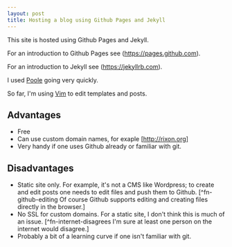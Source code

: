 ```yaml
---
layout: post
title: Hosting a blog using Github Pages and Jekyll
---
```


This site is hosted using Github Pages and Jekyll. 

<!-- more -->

For an introduction to Github Pages see (https://pages.github.com).

For an introduction to Jekyll see (https://jekyllrb.com).

I used [Poole](http://getpoole.com) going very quickly.

So far, I'm using [Vim](http://www.vim.org) to edit templates and posts.

## Advantages
* Free
* Can use custom domain names, for exaple [http://rixon.org]
* Very handy if one uses Github already or familiar with git.

## Disadvantages
* Static site only. For example, it's not a CMS like Wordpress; to create and edit posts one needs to edit files and push them to Github. [^fn-github-editing Of course Github supports editing and creating files directly in the browser.]
* No SSL for custom domains. For a static site, I don't think this is much of an issue. [^fn-internet-disagrees I'm sure at least one person on the internet would disagree.]
* Probably a bit of a learning curve if one isn't familiar with git.
